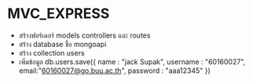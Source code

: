 # MVC_EXPRESS
- สร้างฟอร์เดอร์ models controllers และ routes
- สร้าง database ชื่อ mongoapi
- สร้าง collection users 
- เพิ่มข้อมูล db.users.save({ name : "jack Supak", username : "60160027", email:"60160027@go.buu.ac.th", password : "aaa12345" })